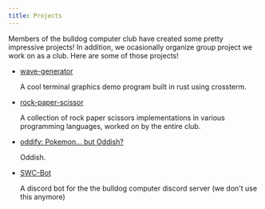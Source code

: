 ```yaml
---
title: Projects
---
```




Members of the bulldog computer club have created some pretty impressive projects! In addition, we ocasionally organize group project we work on as a club. Here are some of those projects!



* [wave-generator](https://github.com/AndreiSva/wave-generator)
  
  A cool terminal graphics demo program built in rust using crossterm.

* [rock-paper-scissor](https://github.com/Bulldog-Computer-Club/rock-paper-scissors-practice)
  
  A collection of rock paper scissors implementations in various programming languages, worked on by the entire club.

* [oddify: Pokemon... but Oddish?](https://github.com/liam-ilan/oddify)
  
  Oddish.

* [SWC-Bot](https://github.com/Bulldog-Computer-Club/SWC-Bot)
  
  A discord bot for the the bulldog computer discord server (we don't use this anymore)
  
  


